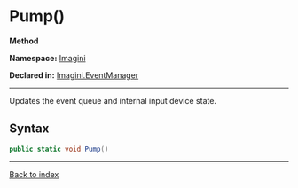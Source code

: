# Pump()

**Method**

**Namespace:** [Imagini](Imagini.md)

**Declared in:** [Imagini.EventManager](Imagini.EventManager.md)

------



Updates the event queue and internal input device state.


## Syntax

```csharp
public static void Pump()
```

------

[Back to index](index.md)